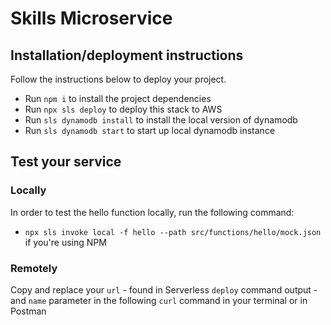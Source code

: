 # Skills Microservice

## Installation/deployment instructions

Follow the instructions below to deploy your project.

- Run `npm i` to install the project dependencies
- Run `npx sls deploy` to deploy this stack to AWS
- Run `sls dynamodb install` to install the local version of dynamodb
- Run `sls dynamodb start` to start up local dynamodb instance

## Test your service

### Locally

In order to test the hello function locally, run the following command:

- `npx sls invoke local -f hello --path src/functions/hello/mock.json` if you're using NPM

### Remotely

Copy and replace your `url` - found in Serverless `deploy` command output - and `name` parameter in the following `curl` command in your terminal or in Postman
